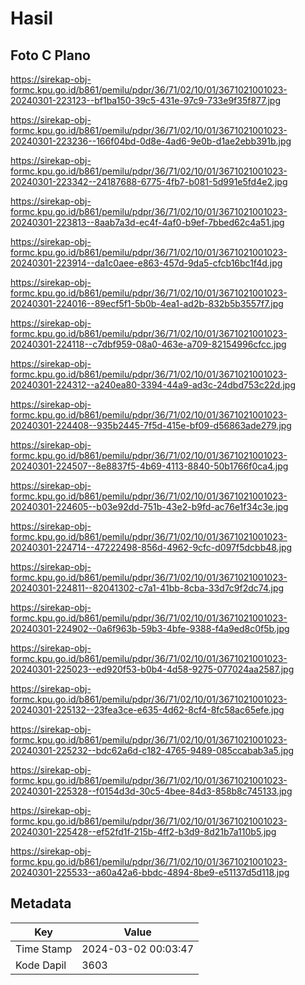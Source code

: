 # Hasil

## Foto C Plano

https://sirekap-obj-formc.kpu.go.id/b861/pemilu/pdpr/36/71/02/10/01/3671021001023-20240301-223123--bf1ba150-39c5-431e-97c9-733e9f35f877.jpg

https://sirekap-obj-formc.kpu.go.id/b861/pemilu/pdpr/36/71/02/10/01/3671021001023-20240301-223236--166f04bd-0d8e-4ad6-9e0b-d1ae2ebb391b.jpg

https://sirekap-obj-formc.kpu.go.id/b861/pemilu/pdpr/36/71/02/10/01/3671021001023-20240301-223342--24187688-6775-4fb7-b081-5d991e5fd4e2.jpg

https://sirekap-obj-formc.kpu.go.id/b861/pemilu/pdpr/36/71/02/10/01/3671021001023-20240301-223813--8aab7a3d-ec4f-4af0-b9ef-7bbed62c4a51.jpg

https://sirekap-obj-formc.kpu.go.id/b861/pemilu/pdpr/36/71/02/10/01/3671021001023-20240301-223914--da1c0aee-e863-457d-9da5-cfcb16bc1f4d.jpg

https://sirekap-obj-formc.kpu.go.id/b861/pemilu/pdpr/36/71/02/10/01/3671021001023-20240301-224016--89ecf5f1-5b0b-4ea1-ad2b-832b5b3557f7.jpg

https://sirekap-obj-formc.kpu.go.id/b861/pemilu/pdpr/36/71/02/10/01/3671021001023-20240301-224118--c7dbf959-08a0-463e-a709-82154996cfcc.jpg

https://sirekap-obj-formc.kpu.go.id/b861/pemilu/pdpr/36/71/02/10/01/3671021001023-20240301-224312--a240ea80-3394-44a9-ad3c-24dbd753c22d.jpg

https://sirekap-obj-formc.kpu.go.id/b861/pemilu/pdpr/36/71/02/10/01/3671021001023-20240301-224408--935b2445-7f5d-415e-bf09-d56863ade279.jpg

https://sirekap-obj-formc.kpu.go.id/b861/pemilu/pdpr/36/71/02/10/01/3671021001023-20240301-224507--8e8837f5-4b69-4113-8840-50b1766f0ca4.jpg

https://sirekap-obj-formc.kpu.go.id/b861/pemilu/pdpr/36/71/02/10/01/3671021001023-20240301-224605--b03e92dd-751b-43e2-b9fd-ac76e1f34c3e.jpg

https://sirekap-obj-formc.kpu.go.id/b861/pemilu/pdpr/36/71/02/10/01/3671021001023-20240301-224714--47222498-856d-4962-9cfc-d097f5dcbb48.jpg

https://sirekap-obj-formc.kpu.go.id/b861/pemilu/pdpr/36/71/02/10/01/3671021001023-20240301-224811--82041302-c7a1-41bb-8cba-33d7c9f2dc74.jpg

https://sirekap-obj-formc.kpu.go.id/b861/pemilu/pdpr/36/71/02/10/01/3671021001023-20240301-224902--0a6f963b-59b3-4bfe-9388-f4a9ed8c0f5b.jpg

https://sirekap-obj-formc.kpu.go.id/b861/pemilu/pdpr/36/71/02/10/01/3671021001023-20240301-225023--ed920f53-b0b4-4d58-9275-077024aa2587.jpg

https://sirekap-obj-formc.kpu.go.id/b861/pemilu/pdpr/36/71/02/10/01/3671021001023-20240301-225132--23fea3ce-e635-4d62-8cf4-8fc58ac65efe.jpg

https://sirekap-obj-formc.kpu.go.id/b861/pemilu/pdpr/36/71/02/10/01/3671021001023-20240301-225232--bdc62a6d-c182-4765-9489-085ccabab3a5.jpg

https://sirekap-obj-formc.kpu.go.id/b861/pemilu/pdpr/36/71/02/10/01/3671021001023-20240301-225328--f0154d3d-30c5-4bee-84d3-858b8c745133.jpg

https://sirekap-obj-formc.kpu.go.id/b861/pemilu/pdpr/36/71/02/10/01/3671021001023-20240301-225428--ef52fd1f-215b-4ff2-b3d9-8d21b7a110b5.jpg

https://sirekap-obj-formc.kpu.go.id/b861/pemilu/pdpr/36/71/02/10/01/3671021001023-20240301-225533--a60a42a6-bbdc-4894-8be9-e51137d5d118.jpg


## Metadata

| Key        | Value               |
| ---------- | ------------------- |
| Time Stamp | 2024-03-02 00:03:47 |
| Kode Dapil | 3603                |



